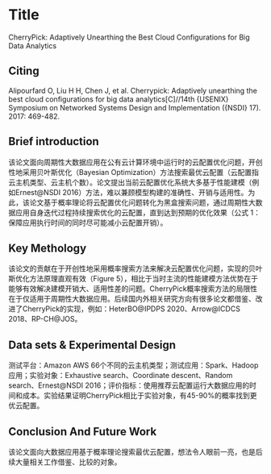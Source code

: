 # Title

<!-- 此部分是论文标题及其引用格式，建议使用latex格式 -->
CherryPick: Adaptively Unearthing the Best Cloud Configurations for Big Data Analytics

## Citing

Alipourfard O, Liu H H, Chen J, et al. Cherrypick: Adaptively unearthing the best cloud configurations for big data analytics[C]//14th {USENIX} Symposium on Networked Systems Design and Implementation ({NSDI} 17). 2017: 469-482.

## Brief introduction

<!-- 通过三五句话描述这篇文章，包括 1. 论文的应用场景；2. 论文克服已有方法的局限性；3. 论文主要的技术手段； 4. 论文的预期结果 -->
该论文面向周期性大数据应用在公有云计算环境中运行时的云配置优化问题，开创性地采用贝叶斯优化（Bayesian Optimization）方法搜索最优云配置（云配置指云主机类型、云主机个数）。论文提出当前云配置优化系统大多基于性能建模（例如Ernest@NSDI 2016）方法，难以兼顾模型构建的准确性、开销与适用性。为此，该论文基于概率理论将云配置优化问题转化为黑盒搜索问题，通过周期性大数据应用自身迭代过程持续搜索优化的云配置，直到达到预期的优化效果（公式 1：保障应用执行时间的同时尽可能减小云配置开销）。

## Key Methology

<!-- 分点写，论述论文中主要技术手段的实施过程 -->
该论文的贡献在于开创性地采用概率搜索方法来解决云配置优化问题，实现的贝叶斯优化方法原理直观有效（Figure 5），相比于当时主流的性能建模方法优势在于能够有效解决建模开销大、适用性差的问题。CherryPick概率搜索方法的局限性在于仅适用于周期性大数据应用。后续国内外相关研究方向有很多论文都借鉴、改进了CherryPick的实现，例如：HeterBO@IPDPS 2020、Arrow@ICDCS 2018、RP-CH@JOS。


## Data sets & Experimental Design

<!-- 撰写实验环境的设置，实验的对象，实验的比较方面，以及实验的结果（不要列举数据，要概括谈） -->
测试平台：Amazon AWS 66个不同的云主机类型；测试应用：Spark、Hadoop 应用；实验对象：Exhaustive search、Coordinate descent、Random search、Ernest@NSDI 2016；评价指标：使用推荐云配置运行大数据应用的时间和成本。实验结果证明CherryPick相比于实验对象，有45-90%的概率找到更优云配置。


## Conclusion And Future Work

<!-- 作者或者阅读者对本文工作的总结，以及未来可能的改进方向 -->
该论文面向大数据应用基于概率理论搜索最优云配置，想法令人眼前一亮，也是后续大量相关工作借鉴、比较的对象。
